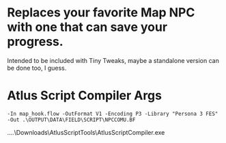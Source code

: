 # Replaces your favorite Map NPC with one that can save your progress.
Intended to be included with Tiny Tweaks, maybe a standalone version can be done too, I guess.

# Atlus Script Compiler Args

```
-In map_hook.flow -OutFormat V1 -Encoding P3 -Library "Persona 3 FES" -Out .\OUTPUT\DATA\FIELD\SCRIPT\NPCCOMU.BF
```

..\..\Downloads\AtlusScriptTools\AtlusScriptCompiler.exe